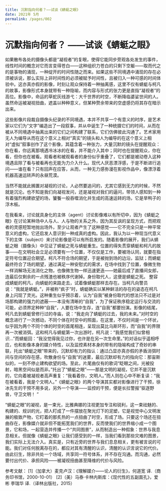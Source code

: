 ```yaml
---
title: 沉默指向何者？——试谈《蜻蜓之眼》
date: 2021年 5月 
permalink: /pages/002
---
```

# 沉默指向何者？   ——试谈《蜻蜓之眼》

如果散布各处的摄像头都是“凝视者”的复眼，使得它能同步旁观各处发生的事件，线性时间的概念对它而言变得苍白——这种组织力苍白的只剩下空躯——取而代之的是事物的涌现，一种绽开的时间性随之而来。如果这些不同境遇中涌现的存在必须被诉说，那么实际上非时间性的必须被赋予时间性，且被归入一种可感的时间体验中。这亦真亦假的影像，时刻让观众保持着一种抽离感，这里不仅有蜻蜓与柯凡的故事，影像形式本身就带有一种隐喻，而内容与形式的张力更是直指“凝视者”的高位。影像中，命运的草蛇灰线游弋：大千世界的时空，不断降临婆娑世间的人。虽然命运被凝视扭曲，遮盖以种种意义，但某种赘余带来的空虚感仍将其存在暗示出来。

这些影像片段裁自摄像头纪录的不同境遇，本并不共享一个有意义的时序，是艺术家以它们为“文字”编造出了一段叙事，并从中诞生了一种统摄它们的时间，从而在被从不同境遇中抽离出来的它们之间构建了联系，它们仿佛彼此沟通了。艺术家用无人为编导从而在这个意义上相对“真实”的镜头和人为编导的在这个意义上相对“虚拟”叙事创作了这个影像，其蕴含着一种张力，大量沉默的镜头在提醒观众：你在看，你远离那境遇冷冰冰的在看，并不能介入其中；同时也在提醒观众，你在看，但你也在被看。观看者和被观看者的身份似乎重叠了，它们都是被动卷入这种境遇且除了看与被看再也无能为力介入什么。现代人厌恶漂浮感，于是不断进行追问——谁在看？只有回声在应答，从而，一种无力感弥漫在影视作品中，像漂浮着机器高速运转声的永昼荒漠。

当然不能就此搁置对凝视的讨论，人必然要追问的，尤其它感到无力的时候，不然就是沉沦。也不知是我们向凝视发问，还是凝视对我们的逼问，带领人感知到一种有着强烈构建欲望的场，饕餮一般吞噬消化并生成的高速运转的场，它是旱鸭子的浮木板。

在我看来，讨论就具身化的主体（agent）讨论影像难以有所切中，因为《蜻蜓之眼》在讨论某种场中人与人、人与物的关系之外，因为其反讽的呈现方式，而把观者的灵感短暂地抛出场外，至少让观者产生了这种感觉——它不完全只是一种平常意义的虚构，它还启发人意识到一种成真的虚构。因此，我认为以一种现当代意义下的主体（subject）来讨论影像是可以有所启发的。随着影像的展开，我们从蜻蜓之眼（摄像头）中见证了蜻蜓之死与蜻蜓重生。位置的得失贯穿蜻蜓和柯凡的故事——在文明社会立足必须要有一个位置，不仅仅是工作，要被场认同，就要在指定符号位置迎合期望。柯凡不符合场的期望，于是被抛到场的边沿，监狱；而蜻蜓最终符合了场的期望，通过满足一种安慰式的需求，在场中找到了位置，像微生物一样消解场无法消化之物，也像微生物一样迅速更迭——她最后成了直播间女郎，连最后仅剩余的一点残渣也被秩序代谢掉。身份取代人，这便是蜻蜓之死。
整容成蜻蜓的柯凡，向蜻蜓的来路走去，试着像蜻蜓那样去存在。当柯凡向警员说：“我就是蜻蜓。”，并被称“疯子”时，蜻蜓确实以某种鲜活的存在的姿态在柯凡身上闪现了灵光。这种重生似乎预示着，认为“自我”被身份取代的想法只不过是对场那构建的强力的遮蔽——本没有清晰的“自我”，为了保证秩序稳定运行与交流的可能，必须界定种种“自我”，人要在场中生存，连“自我”都要扮演。影像的结尾，柯凡去到蜻蜓曾修行过的寺庙，说：“我走向了蜻蜓的过去，我的未来。”对时空的概念进行了一次撼动，不同个体在时空中的照面，在这里，不仅时间是一个环状，似乎因为两个不同个体的时空的首尾相连，呈现出莫比乌斯环形，而“自我”的界限再一次被消弭。这和柯凡与蜻蜓第一次出游时，柯凡说：“我感觉我们似曾相识…”而蜻蜓回：“我没觉得我见过你，也许是在另一次生命里。”的对话似乎遥相呼应，也和影像本身的媒介特性，以及监控素材本身的带有的隐喻构成了奇妙的串联，托出“蜻蜓之眼”带来的，沉默却有力的指认：通过凸显亦真亦假的矛盾消弭时间与空间的存在感，吹散身份与“自我”的迷雾，最后沉默却有力的指向它：那宙斯似的，一刻不停止建构欲望的场。至此，片尾曲仅有的歌词“眨眼之间，光被投射，暗黑空间似是而非。”托出了“蜻蜓之眼”——那是文明的凝视，它并不是沉默的，它向着被凝视者高声重复：“我看着你，文明人。”而人则在心中不断复读：“我在被看着，我是个文明人。”《蜻蜓之眼》的两个导演其实都对影像进行了干预，徐冰先生的干预不用多说，另外一个导演——监控的干预，便是长拉警报“驱逐野兽，守卫文明！ ”

“蜻蜓之眼”的凝视，是一束光，比雅典娜的注视更加专注和锐利，这一束祛魅的、构建的、规训的光，把人盯成了一件摆放在聚光灯下的泥塑，它是视觉中心文明发展的极致产物，它盯着的那炙热的一点扭曲了时空，形成了场。只要这个场还在扭曲存在，影像媒介就非但不能拓宽我们的世界，反而使我们的世界缩小成一个图景，它和场，一起营造并传播一个“共同图景”，从而制造出一种假象：世界与我息息相关。但就像《蜻蜓之眼》让我们感受到的一样，当我们看到那些灾难的图景，我们实际上无法介入。真实是，只有近旁的世界与我们息息相关，更有被言说的可能。我们对任何脱离存在的，都应对其有清醒的认识，清醒的认识言说它的代价。由此衍生，除非共处一个场域，共享同一符号体系，并不存在沟通。而沟通，必然要付出代价、承担风险——被凝视扭曲甚至降维的代价与风险。


参考文献：
[1]（加拿大）麦克卢汉：《理解媒介——论人的衍生》，何道宽 译.（商务印书馆，2000-10-01）
[2]（美）马泰·卡林内斯库：《现代性的五副面孔》，爱彬 李瑞华 译.（译林出版社，2015）
